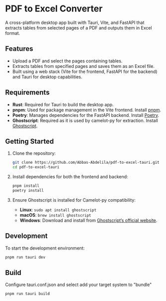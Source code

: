 # PDF to Excel Converter

A cross-platform desktop app built with Tauri, Vite, and FastAPI that extracts tables from selected pages of a PDF and outputs them in Excel format.

## Features

- Upload a PDF and select the pages containing tables.
- Extracts tables from specified pages and saves them as an Excel file.
- Built using a web stack (Vite for the frontend, FastAPI for the backend) and Tauri for desktop capabilities.

## Requirements

- **Rust**: Required for Tauri to build the desktop app.
- **pnpm**: Used for package management in the Vite frontend. Install [pnpm](https://pnpm.io/installation).
- **Poetry**: Manages dependencies for the FastAPI backend. Install [Poetry](https://python-poetry.org/docs/#installation).
- **Ghostscript**: Required as it is used by camelot-py for extraction. Install [Ghostscript](https://www.ghostscript.com/).

## Getting Started

1. Clone the repository:

    ```bash
    git clone https://github.com/Abbas-Abdelila/pdf-to-excel-tauri.git
    cd pdf-to-excel-tauri
    ```

2. Install dependencies for both the frontend and backend:

    ```bash
    pnpm install
    poetry install
    ```

3. Ensure Ghostscript is installed for Camelot-py compatibility:

    - **Linux**: `sudo apt install ghostscript`
    - **macOS**: `brew install ghostscript`
    - **Windows**: Download and install from [Ghostscript’s official website](https://www.ghostscript.com/download/gsdnld.html).

## Development

To start the development environment:

```bash
pnpm run tauri dev
```

## Build

Configure tauri.conf.json and select add your target system to "bundle"

```bash
pnpm run tauri build
```
